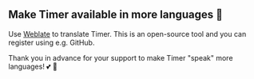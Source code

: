 ## Make Timer available in more languages 🙋
Use [Weblate](https://hosted.weblate.org/projects/vikdevelop/timer/) to translate Timer.
This is an open-source tool and you can register using e.g. GitHub.

Thank you in advance for your support to make Timer "speak" more languages! 💕 🎉
